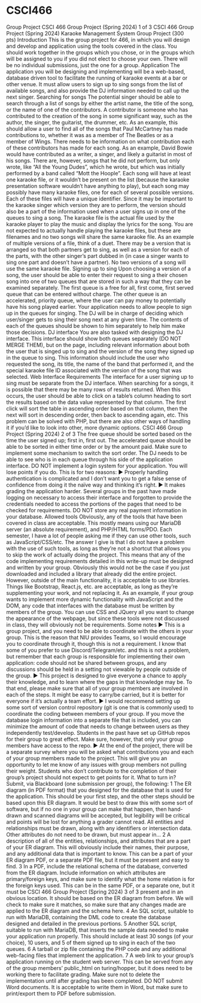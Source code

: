 # CSCI466
Group Project
CSCI 466 Group Project (Spring 2024) 1 of 3
CSCI 466 Group Project (Spring 2024)
Karaoke Management System Group Project (300 pts)
Introduction
This is the group project for 466, in which you will design and develop and application using the tools covered in the class. You should work together in the
groups which you chose, or in the groups which will be assigned to you if you did not elect to choose your own. There will be no individual submissions,
just the one for a group.
Application
The application you will be designing and implementing will be a web-based, database driven tool to facilitate the running of karaoke events at a bar or
other venue. It must allow users to sign up to sing songs from the list of available songs, and also provide the DJ information needed to call up the next
singer.
Searching for songs
The potential singer should be able to search through a list of songs by either the artist name, the title of the song, or the name of one of the contributors. A
contributor is someone who has contributed to the creation of the song in some significant way, such as the author, the singer, the guitarist, the drummer, etc.
As an example, this should allow a user to find all of the songs that Paul McCartney has made contributions to, whether it was as a member of The Beatles
or as a member of Wings.
There needs to be information on what contribution each of these contributors has made for each song. As an example, David Bowie would have contributed
as a writer, a singer, and likely a guitarist in most of his songs. There are, however, songs that he did not perform, but only wrote, like “All the Young
Dudes”, which he wrote, but which was initially performed by a band called “Mott the Hoople”.
Each song will have at least one karaoke file, or it wouldn’t be present on the list (because the karaoke presentation software wouldn’t have anything to play),
but each song may possibly have many karaoke files, one for each of several possible versions. Each of these files will have a unique identifier. Since it may
be important to the karaoke singer which version they are to perform, the version should also be a part of the information used when a user signs up in one
of the queues to sing a song.
The karaoke file is the actual file used by the karaoke player to play the music and display the lyrics for the song. You are not expected to actually handle
playing the karaoke files, but these are filenames and no two songs will share the same karaoke file.
As an example of multiple versions of a file, think of a duet. There may be a version that is arranged so that both partners get to sing, as well as a version
for each of the parts, with the other singer’s part dubbed in (in case a singer wants to sing one part and doesn’t have a partner). No two versions of a song
will use the same karaoke file.
Signing up to sing
Upon choosing a version of a song, the user should be able to enter their request to sing a their chosen song into one of two queues that are stored in such a
way that they can be examined separately.
The first queue is a free for all, first come, first served queue that can be entered without charge.
The other queue is an accelerated, priority queue, where the user can pay money to potentially have his song played earlier.
Your application needs to allow people to sign up in the queues for singing. The DJ will be in charge of deciding which user/singer gets to sing their song
next at any given time. The contents of each of the queues should be shown to him separately to help him make those decisions.
DJ interface
You are also tasked with designing the DJ interface. This interface should show both queues separately (DO NOT MERGE THEM), but on the page,
including relevant information about both the user that is singed up to sing and the version of the song they signed up in the queue to sing. This information
should include the user who requested the song, its title, the name of the band that performed it, and the special karaoke file ID associated with the version
of the song that was selected.
Web Interface Requirements
The interface for a user signing up to sing must be separate from the DJ interface.
When searching for a songs, it is possible that there may be many rows of results returned. When this occurs, the user should be able to click on a table’s
column heading to sort the results based on the data value represented by that column. The first click will sort the table in ascending order based on that
column, then the next will sort in descending order, then back to ascending again, etc. This problem can be solved with PHP, but there are also other ways
of handling it if you’d like to look into other, more dynamic options.
CSCI 466 Group Project (Spring 2024) 2 of 3
The free queue should be sorted based on the time the user signed up; first in, first out. The accelerated queue should be able to be sorted in either time order
or by the amount paid. Make sure to implement some mechanism to switch the sort order. The DJ needs to be able to see who is in each queue through his
side of the application interface.
DO NOT implement a login system for your application. You will lose points if you do. This is for two reasons:
▶ Properly handling authentication is complicated and I don’t want you to get a false sense of confidence from doing it the naïve way and thinking it’s
right.
▶ It makes grading the application harder. Several groups in the past have made logging on necessary to access their interface and forgotten to provide
the credentials needed to access the portions of the pages that need to be checked for requirements.
DO NOT store any real payment information in your database.
Allowed tools
Obviously, any of the tools that have been covered in class are acceptable. This mostly means using our MariaDB server (an absolute requirement), and
PHP/HTML forms/PDO.
Each semester, I have a lot of people asking me if they can use other tools, such as JavaScript/CSS/etc. The answer I give is that I do not have a problem
with the use of such tools, as long as they’re not a shortcut that allows you to skip the work of actually doing the project.
This means that any of the code implementing requirements detailed in this write-up must be designed and written by your group. Obviously this would
not be the case if you just downloaded and included a library that already did the entire project.
However, outside of the main functionality, it is acceptable to use libraries. Things like Bootstrap, React.js, etc. are acceptable, as long as they’re supplementing your work, and not replacing it.
As an example, if your group wants to implement more dynamic functionality with JavaScript and the DOM, any code that interfaces with the database
must be written by members of the group.
You can use CSS and JQuery all you want to change the appearance of the webpage, but since these tools were not discussed in class, they will obviously
not be requirements.
Some notes
▶ This is a group project, and you need to be able to coordinate with the others in your group. This is the reason that NIU provides Teams, so I would
encourage you to coordinate through it, though this is not a requirement. I know that some of you prefer to use Discord/Telegram/etc. and this is not
a problem, but remember that each group is responsible for implementing their own application: code should not be shared between groups, and
any discussions should be held in a setting not viewable by people outside of the group.
▶ This project is designed to give everyone a chance to apply their knowledge, and to learn where the gaps in that knowledge may be. To that end,
please make sure that all of your group members are involved in each of the steps. It might be easy to carry/be carried, but it is better for everyone if
it’s actually a team effort.
▶ I would recommend setting up some sort of version control repository (git is one that is commonly used) to coordinate the coding between members
of your group. If you move the database login information into a separate file that is included, you can minimize the amount of code that needs to
change between users as they independently test/develop. Students in the past have set up GitHub repos for their group to great effect. Make sure,
however, that only your group members have access to the repo.
▶ At the end of the project, there will be a separate survey where you will be asked what contributions you and each of your group members made
to the project. This will give you an opportunity to let me know of any issues with group members not pulling their weight. Students who don’t
contribute to the completion of their group’s project should not expect to get points for it.
What to turn in?
Submit, via Blackboard (one submission per group), the following:
1 The ER diagram (in PDF format) that you designed for the database that is used for the application. This should be your first step, and the other
steps should be based upon this ER diagram. It would be best to draw this with some sort of software, but if no one in your group can make that
happen, then hand-drawn and scanned diagrams will be accepted, but legibility will be critical and points will be lost for anything a grader cannot
read. All entities and relationships must be drawn, along with any identifiers or intersection data. Other attributes do not need to be drawn, but
must appear in…
2 A description of all of the entities, relationships, and attributes that are a part of your ER diagram. This will obviously include their names, their
purpose, and any additional data that is important to know. This can be a part of your ER diagram PDF, or a separate PDF file, but it must be
present and easy to find.
3 In a PDF, include the relational schema of the database, converted from the ER diagram. Include information on which attributes are primary/foreign
keys, and make sure to identify what the home relation is for the foreign keys used. This can be in the same PDF, or a separate one, but it must be
CSCI 466 Group Project (Spring 2024) 3 of 3
present and in an obvious location. It should be based on the ER diagram from before. We will check to make sure it matches, so make sure that
any changes made are applied to the ER diagram and the schema here.
4 An SQL script, suitable to run with MariaDB, containing the DML code to create the database designed and detailed in the previous portions.
5 Another SQL script, suitable to run with MariaDB, that inserts the sample data needed to make your application run properly. This should include
at least 30 songs (of your choice), 10 users, and 5 of them signed up to sing in each of the two queues.
6 A tarball or zip file containing the PHP code and any additional web-facing files that implement the application.
7 A web link to your group’s application running on the student web server. This can be served from any of the group members’ public_html on
turing/hopper, but it does need to be working there to facilitate grading. Make sure not to delete the implementation until after grading has been
completed.
DO NOT submit Word documents. It is acceptable to write them in Word, but make sure to print/export them to PDF before submission.

